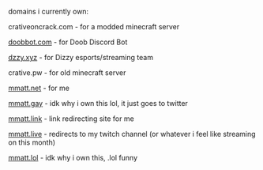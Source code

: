 domains i currently own:

crativeoncrack.com - for a modded minecraft server

[doobbot.com](http://doobbot.com) - for Doob Discord Bot

[dzzy.xyz](https://dzzy.xyz) - for Dizzy esports/streaming team

crative.pw - for old minecraft server

[mmatt.net](https://mmatt.net) - for me

[mmatt.gay](http://mmatt.gay) - idk why i own this lol, it just goes to twitter

[mmatt.link](http://mmatt.link) - link redirecting site for me

[mmatt.live](http://mmatt.live) - redirects to my twitch channel (or whatever i feel like streaming on this month)

[mmatt.lol](http://mmatt.lol) - idk why i own this, .lol funny

